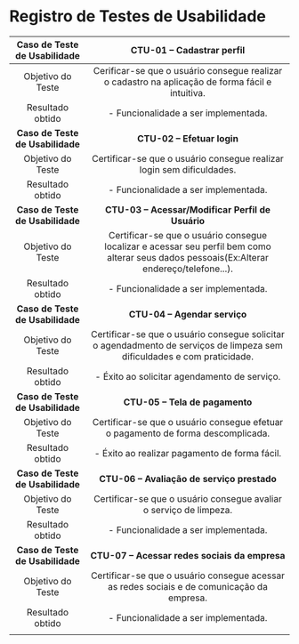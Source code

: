 # Registro de Testes de Usabilidade

| **Caso de Teste de Usabilidade** 	| **CTU-01 – Cadastrar perfil** 	|
|:---:	|:---:	|
| Objetivo do Teste 	| Cerificar-se que o usuário consegue realizar o cadastro na aplicação de forma fácil e intuitiva. |
| Resultado obtido | - Funcionalidade a ser implementada. |
| **Caso de Teste de Usabilidade** 	| **CTU-02 – Efetuar login**	|
| Objetivo do Teste 	| Certificar-se que o usuário consegue realizar login sem dificuldades. |
| Resultado obtido | - Funcionalidade a ser implementada. |
| **Caso de Teste de Usabilidade** 	| **CTU-03 – Acessar/Modificar Perfil de Usuário**	|
| Objetivo do Teste 	| Certificar-se que o usuário consegue localizar e acessar seu perfil bem como alterar seus dados pessoais(Ex:Alterar endereço/telefone...). |
| Resultado obtido| - Funcionalidade a ser implementada. |
| **Caso de Teste de Usabilidade** 	| **CTU-04 – Agendar serviço**	|
| Objetivo do Teste 	| Certificar-se que o usuário consegue solicitar o agendadmento de serviços de limpeza sem dificuldades e com praticidade. |
| Resultado obtido | - Éxito ao solicitar agendamento de serviço. |
| **Caso de Teste de Usabilidade** 	| **CTU-05 – Tela de pagamento**	|
| Objetivo do Teste 	| Certificar-se que o usuário consegue efetuar o pagamento de forma descomplicada. |
| Resultado obtido | - Éxito ao realizar pagamento de forma fácil. |
| **Caso de Teste de Usabilidade** 	| **CTU-06 – Avaliação de serviço prestado**	|
| Objetivo do Teste 	| Certificar-se que o usuário consegue avaliar o serviço de limpeza. |
| Resultado obtido | - Funcionalidade a ser implementada. |
| **Caso de Teste de Usabilidade** 	| **CTU-07 – Acessar redes sociais da empresa**	|
| Objetivo do Teste 	| Certificar-se que o usuário consegue acessar as redes sociais e de comunicação da empresa. |
| Resultado obtido | - Funcionalidade a ser implementada. |
|  	|  	|
